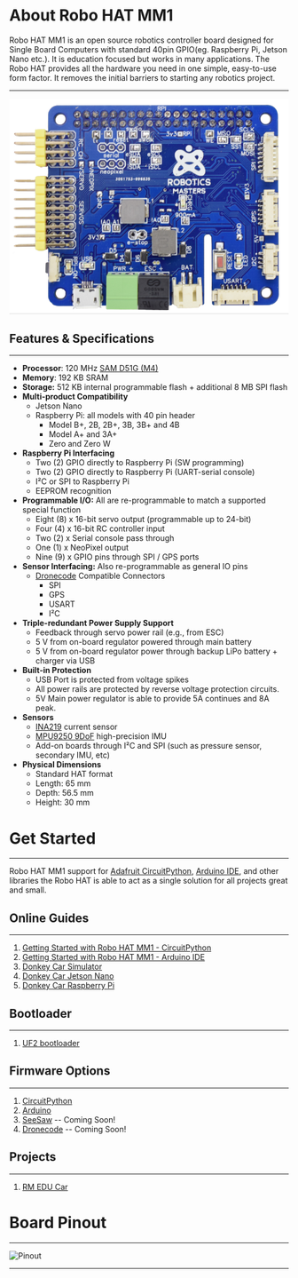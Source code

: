 # About Robo HAT MM1

Robo HAT MM1  is an open source robotics controller board designed for Single Board Computers with standard 40pin GPIO(eg. Raspberry Pi, Jetson Nano etc.). It is education focused but works in many applications. The Robo HAT provides all the hardware you need in one simple, easy-to-use form factor. It removes the initial barriers to starting any robotics project.

---------
![Robo HAT MM1 image](img/robohatmm1.png)

## Features & Specifications
-----------------------
* **Processor**: 120 MHz [SAM D51G (M4)](http://ww1.microchip.com/downloads/en/DeviceDoc/60001507E.pdf)
* **Memory**: 192 KB SRAM
* **Storage:** 512 KB internal programmable flash + additional 8 MB SPI flash
* **Multi-product Compatibility**
    * Jetson Nano
    * Raspberry Pi: all models with 40 pin header
        * Model B+, 2B, 2B+, 3B, 3B+ and 4B
        * Model A+ and 3A+
        * Zero and Zero W
* **Raspberry Pi Interfacing**  
    - Two (2) GPIO directly to Raspberry Pi (SW programming)  
    - Two (2) GPIO directly to Raspberry Pi (UART-serial console)  
    - I²C or SPI to Raspberry Pi  
    - EEPROM recognition   
* **Programmable I/O:** All are re-programmable to match a supported special function
    - Eight (8) x 16-bit servo output (programmable up to 24-bit)
    - Four (4) x 16-bit RC controller input
    - Two (2) x Serial console pass through
    - One (1) x NeoPixel output
    - Nine (9) x GPIO pins through SPI / GPS ports
* **Sensor Interfacing:** Also re-programmable as general IO pins
    * [Dronecode](https://wiki.dronecode.org/workgroup/connectors/start) Compatible Connectors
         - SPI
         - GPS
         - USART
         - I²C
* **Triple-redundant Power Supply Support**
    - Feedback through servo power rail (e.g., from ESC)
    - 5 V from on-board regulator powered through main battery
    - 5 V from on-board regulator power through backup LiPo battery + charger via USB  
* **Built-in Protection**
    - USB Port is protected from voltage spikes
    - All power rails are protected by reverse voltage protection circuits.
    - 5V Main power regulator is able to provide 5A continues and 8A peak.
* **Sensors**
    - [INA219](http://www.ti.com/lit/ds/symlink/ina219.pdf) current sensor
    - [MPU9250 9DoF](https://www.invensense.com/products/motion-tracking/9-axis/mpu-9250/) high-precision IMU
    - Add-on boards through I²C and SPI (such as pressure sensor, secondary IMU, etc)
* **Physical Dimensions**
    * Standard HAT format
    * Length: 65 mm
    * Depth: 56.5 mm
    * Height: 30 mm



# Get Started
-----------------------
Robo HAT MM1 support for [Adafruit CircuitPython](https://circuitpython.org/), [Arduino IDE](https://www.arduino.cc/), and other libraries the Robo HAT is able to act as a single solution for all projects great and small.


## Online Guides
-----------------------
1. [Getting Started with Robo HAT MM1 - CircuitPython](https://www.hackster.io/wallarug/getting-started-with-robohat-mm1-circuitpython-d3ee77)
2. [Getting Started with Robo HAT MM1 - Arduino IDE](https://www.hackster.io/wallarug/getting-started-with-robohat-mm1-arduino-ide-1d1954)
3. [Donkey Car Simulator](https://www.hackster.io/wallarug/donkey-car-simulator-with-real-rc-controller-628e77)
4. [Donkey Car Jetson Nano](https://www.hackster.io/wallarug/donkey-car-with-jetson-nano-robo-hat-mm1-e53e21)
5. [Donkey Car Raspberry Pi](https://www.hackster.io/wallarug/autonomous-cars-with-robo-hat-mm1-8d0e65)

## Bootloader
-----------------------
1. [UF2 bootloader](firmwares/bootloader.md)

## Firmware Options
-----------------------
1. [CircuitPython](firmwares/circuitpython.md)
2. [Arduino](firmwares/arduino.md)
3. [SeeSaw](firmwares/seesaw.md) -- Coming Soon!
4. [Dronecode](firmwares/dronecode.md) -- Coming Soon!

## Projects
-----------------------
1. [RM EDU Car](projects/rmeducar.md)


# Board Pinout
-----------------------
![Pinout](img/pinout_map.jpg)


-----------------------
